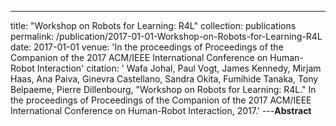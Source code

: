 ---
title: "Workshop on Robots for Learning: R4L"
collection: publications
permalink: /publication/2017-01-01-Workshop-on-Robots-for-Learning-R4L
date: 2017-01-01
venue: 'In the proceedings of Proceedings of the Companion of the 2017 ACM/IEEE International Conference on Human-Robot Interaction'
citation: ' Wafa Johal,  Paul Vogt,  James Kennedy,  Mirjam Haas,  Ana Paiva,  Ginevra Castellano,  Sandra Okita,  Fumihide Tanaka,  Tony Belpaeme,  Pierre Dillenbourg, &quot;Workshop on Robots for Learning: R4L.&quot; In the proceedings of Proceedings of the Companion of the 2017 ACM/IEEE International Conference on Human-Robot Interaction, 2017.'
---**Abstract** 
